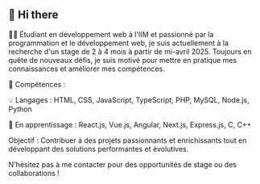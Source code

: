 ## 👋 Hi there

👨‍💻 Étudiant en développement web à l'IIM et passionné par la programmation et le développement web, je suis actuellement à la recherche d'un stage de 2 à 4 mois à partir de mi-avril 2025. Toujours en quête de nouveaux défis, je suis motivé pour mettre en pratique mes connaissances et améliorer mes compétences.

📍 Compétences :

💡 Langages : HTML, CSS, JavaScript, TypeScript, PHP, MySQL, Node.js, Python

🌱 En apprentissage : React.js, Vue.js, Angular, Next.js, Express.js, C, C++

Objectif : Contribuer à des projets passionnants et enrichissants tout en développant des solutions performantes et évolutives.

N'hésitez pas à me contacter pour des opportunités de stage ou des collaborations !

<!--
**raphprn/raphprn** is a ✨ _special_ ✨ repository because its `README.md` (this file) appears on your GitHub profile.

Here are some ideas to get you started:

- 🔭 I’m currently working on ...
- 🌱 I’m currently learning ...
- 👯 I’m looking to collaborate on ...
- 🤔 I’m looking for help with ...
- 💬 Ask me about ...
- 📫 How to reach me: ...
- 😄 Pronouns: ...
- ⚡ Fun fact: ...
-->
